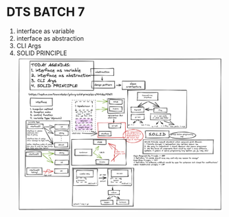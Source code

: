 # DTS BATCH 7

1. interface as variable
2. interface as abstraction
3. CLI Args
4. SOLID PRINCIPLE
![day4](./day4.png)